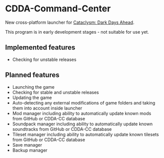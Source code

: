 # CDDA-Command-Center
New cross-platform launcher for [Cataclysm: Dark Days Ahead](https://github.com/CleverRaven/Cataclysm-DDA).

This program is in early development stages - not suitable for use yet.

## Implemented features
* Checking for unstable releases

## Planned features
* Launching the game
* Checking for stable and unstable releases
* Updating the game
* Auto-detecting any external modifications of game folders and taking them into account inside launcher
* Mod manager including ability to automatically update known mods from GitHub or CDDA-CC database
* Soundpack manager including ability to automatically update known soundtracks from GitHub or CDDA-CC database
* Tileset manager including ability to automatically update known tilesets from GitHub or CDDA-CC database
* Save manager
* Backup manager

